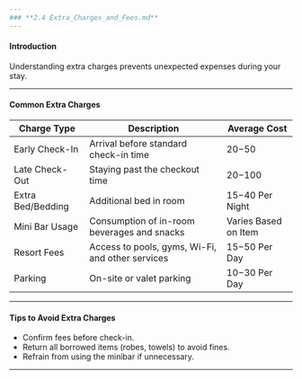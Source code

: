 ```yaml
---
### **2.4 Extra_Charges_and_Fees.md**
---
```


#### **Introduction**

Understanding extra charges prevents unexpected expenses during your stay.

---

#### **Common Extra Charges**

| **Charge Type**   | **Description**                                  | **Average Cost**     |
| ----------------- | ------------------------------------------------ | -------------------- |
| Early Check-In    | Arrival before standard check-in time            | $20-$50              |
| Late Check-Out    | Staying past the checkout time                   | $20-$100             |
| Extra Bed/Bedding | Additional bed in room                           | $15-$40 Per Night    |
| Mini Bar Usage    | Consumption of in-room beverages and snacks      | Varies Based on Item |
| Resort Fees       | Access to pools, gyms, Wi-Fi, and other services | $15-$50 Per Day      |
| Parking           | On-site or valet parking                         | $10-$30 Per Day      |

---

#### **Tips to Avoid Extra Charges**

- Confirm fees before check-in.
- Return all borrowed items (robes, towels) to avoid fines.
- Refrain from using the minibar if unnecessary.

---
